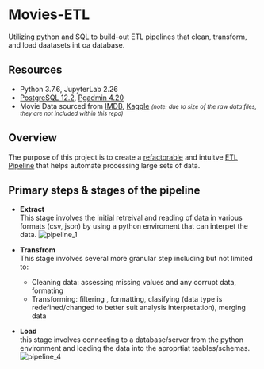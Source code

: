 # Movies-ETL
Utilizing python and SQL to build-out ETL pipelines that clean, transform, and load daatasets int oa database. 

##  Resources 
- Python 3.7.6, JupyterLab 2.26
- [PostgreSQL 12.2](https://www.postgresql.org/), [Pgadmin 4.20](https://www.pgadmin.org/) 
- Movie Data sourced from [IMDB](https://developer.imdb.com/?ref=ft_ds), [Kaggle](https://www.kaggle.com/) <small><i>(note: due to size of the raw data files, they are not included within this repo) </i></small>

## Overview 
The purpose of this project is to create a [refactorable](https://en.wikipedia.org/wiki/Code_refactoring) and intuitve [ETL Pipeline](https://databricks.com/glossary/etl-pipeline#:~:text=Back%20to%20glossary%20An%20ETL,Extract%2C%20Transform%2C%20and%20Load.) that helps automate prcoessing large sets of data. 


## Primary steps & stages of the pipeline 

- <b>Extract</b><br>
This stage involves the initial retreival and reading of data in various formats (csv, json) by using a python enviroment that can interpet the data. 
![pipeline_1]()

- <b>Transfrom</b><br>
This stage involves several more granular step including but not limited to: 
  - Cleaning data: assessing missing values and any corrupt data, formating   
  - Transforming: filtering , formatting, clasifying (data type is redefined/changed to better suit analysis interpretation), merging data

- <b>Load</b><br>
this stage involves connecting to a database/server from the python environment and loading the data into the aproprtiat taables/schemas. 
![pipeline_4]()



